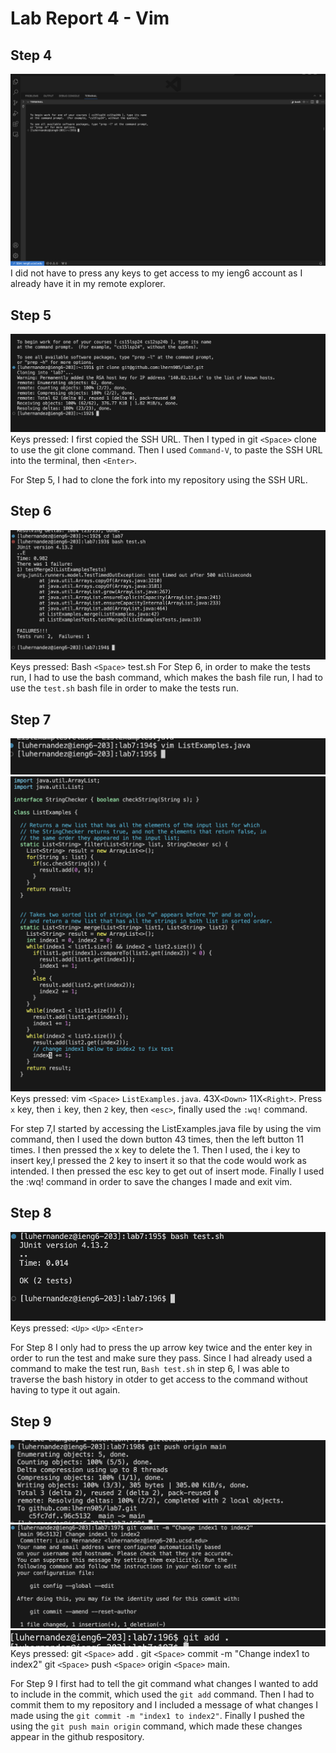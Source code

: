 # Lab Report 4 - Vim


## Step 4
![Image](logIn.png)
I did not have to press any keys to get access to my ieng6 account as I already have it in my remote explorer.
## Step 5
![Image](clone.png)
Keys pressed: I first copied the SSH URL. Then I typed in git `<Space>` clone to use the git clone command. Then I used `Command-V`, to paste the SSH URL into the terminal, then `<Enter>`.

For Step 5, I had to clone the fork into my repository using the SSH URL.
## Step 6
![Image](testFail.png)
Keys pressed: Bash `<Space>` test.sh
For Step 6, in order to make the tests run, I had to use the bash command, which makes the bash file run, I had to use the `test.sh` bash file in order to make the tests run.
## Step 7
![Image](vim2.png)
![Image](vim1.png)
Keys pressed: vim `<Space>` `ListExamples.java`. 43X`<Down>` 11X`<Right>`. Press `x` key, then `i` key, then `2` key, then `<esc>`, finally used the `:wq!` command.

For step 7,I started by accessing the ListExamples.java file by using the vim command, then I used the down button 43 times, then the left button 11 times. I then pressed the x key to delete  the 1. Then I used, the i key to insert key,I pressed the 2 key to insert it so that the code would work as intended. I then pressed the esc key to get out of insert mode. Finally I used the :wq! command in order to save the changes I made and exit vim.
## Step 8
![Image](testPass.png)
Keys pressed: `<Up>` `<Up>` `<Enter>`

For Step 8 I only had to press the up arrow key twice and the enter key in order to run the test and make sure they pass. Since I had already used a command to make the test run, `Bash test.sh` in step 6, I was able to traverse the bash history in otder to get access to the command without having to type it out again.
## Step 9
![Image](push.png)
![Image](commit.png)
![Image](add.png)
Keys pressed: git `<Space>` add . git `<Space>` commit -m "Change index1 to index2" git `<Space>` push `<Space>` origin `<Space>` main.

For Step 9 I first had to tell the git command what changes I wanted to add to include in the commit, which used the `git add` command. Then I had to commit them to my repository and I included a message of what changes I made using the `git commit -m "index1 to index2"`. Finally I pushed the using the `git push main origin` command, which made these changes appear in the github respository. 
